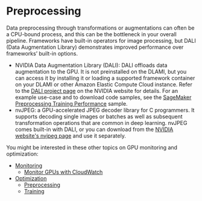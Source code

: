 # Preprocessing<a name="tutorial-gpu-opt-preprocessing"></a>

Data preprocessing through transformations or augmentations can often be a CPU\-bound process, and this can be the bottleneck in your overall pipeline\. Frameworks have built\-in operators for image processing, but DALI \(Data Augmentation Library\) demonstrates improved performance over frameworks’ built\-in options\.
+ NVIDIA Data Augmentation Library \(DALI\): DALI offloads data augmentation to the GPU\. It is not preinstalled on the DLAMI, but you can access it by installing it or loading a supported framework container on your DLAMI or other Amazon Elastic Compute Cloud instance\. Refer to the [DALI project page](https://docs.nvidia.com/deeplearning/sdk/dali-install-guide/index.html) on the NVIDIA website for details\. For an example use\-case and to download code samples, see the [ SageMaker Preprocessing Training Performance](https://github.com/aws-samples/sagemaker-cv-preprocessing-training-performance) sample\.
+ nvJPEG: a GPU\-accelerated JPEG decoder library for C programmers\. It supports decoding single images or batches as well as subsequent transformation operations that are common in deep learning\. nvJPEG comes built\-in with DALI, or you can download from the [NVIDIA website's nvjpeg page](https://developer.nvidia.com/nvjpeg) and use it separately\.

You might be interested in these other topics on GPU monitoring and optimization:
+ [Monitoring](tutorial-gpu-monitoring.md)
  + [Monitor GPUs with CloudWatch](tutorial-gpu-monitoring-gpumon.md)
+ [Optimization](tutorial-gpu-opt.md)
  + [Preprocessing](#tutorial-gpu-opt-preprocessing)
  + [Training](tutorial-gpu-opt-training.md)